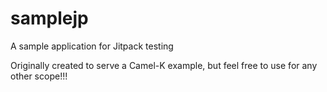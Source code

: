 # samplejp
A sample application for Jitpack testing

Originally created to serve a Camel-K example, but feel free to use for any other scope!!!
